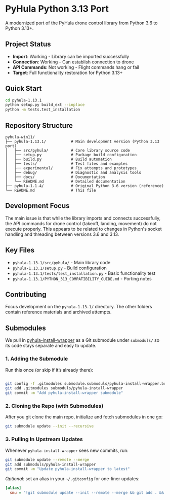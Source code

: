 # PyHula Python 3.13 Port

A modernized port of the PyHula drone control library from Python 3.6 to Python 3.13+.

## Project Status

- **Import**: Working - Library can be imported successfully
- **Connection**: Working - Can establish connection to drone  
- **API Commands**: Not working - Flight commands hang or fail
- **Target**: Full functionality restoration for Python 3.13+

## Quick Start

```bash
cd pyhula-1.13.1
python setup.py build_ext --inplace
python -m tests.test_installation
```

## Repository Structure

```
pyhula-win11/
├── pyhula-1.13.1/           # Main development version (Python 3.13 port)
│   ├── src/pyhula/          # Core library source code
│   ├── setup.py             # Package build configuration  
│   ├── build.py             # Build automation
│   ├── tests/               # Test files and examples
│   ├── experimental/        # Fix attempts and prototypes
│   ├── debug/               # Diagnostic and analysis tools
│   ├── docs/                # Documentation
│   └── README.md            # Detailed documentation
├── pyhula-1.1.4/            # Original Python 3.6 version (reference)
└── README.md                # This file
```

## Development Focus

The main issue is that while the library imports and connects successfully, the API commands for drone control (takeoff, landing, movement) do not execute properly. This appears to be related to changes in Python's socket handling and threading between versions 3.6 and 3.13.

## Key Files

- `pyhula-1.13.1/src/pyhula/` - Main library code
- `pyhula-1.13.1/setup.py` - Build configuration
- `pyhula-1.13.1/tests/test_installation.py` - Basic functionality test
- `pyhula-1.13.1/PYTHON_313_COMPATIBILITY_GUIDE.md` - Porting notes

## Contributing

Focus development on the `pyhula-1.13.1/` directory. The other folders contain reference materials and archived attempts.


## Submodules

We pull in [pyhula-install-wrapper](https://github.com/janisgra/pyhula-install-wrapper.git) as a Git submodule under `submoduls/` so its code stays separate and easy to update.

### 1. Adding the Submodule

Run this once (or skip if it’s already there):

```bash

git config -f .gitmodules submodule.submoduls/pyhula-install-wrapper.branch master
git add .gitmodules submoduls/pyhula-install-wrapper
git commit -m "Add pyhula-install-wrapper submodule"
```

### 2. Cloning the Repo (with Submodules)

After you git clone the main repo, initialize and fetch submodules in one go:
```bash
git submodule update --init --recursive
```

### 3. Pulling In Upstream Updates

Whenever `pyhula-install-wrapper` sees new commits, run:
```bash
git submodule update --remote --merge
git add submoduls/pyhula-install-wrapper
git commit -m "Update pyhula-install-wrapper to latest"
```

*Optional:* set an alias in your `~/.gitconfig` for one-liner updates:

```ini
[alias]
  smu = "!git submodule update --init --remote --merge && git add . && git commit -m 'Update submodules'"
```

